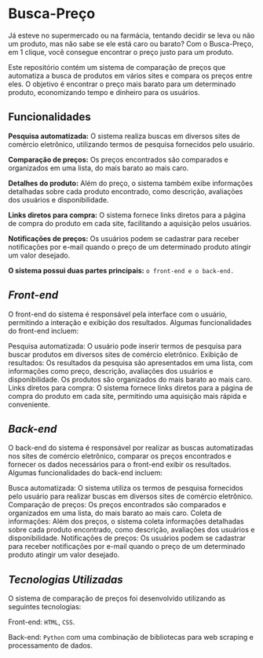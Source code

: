 # Busca-Preço

Já esteve no supermercado ou na farmácia, tentando decidir se leva ou não um produto, mas não sabe se ele está caro ou barato? Com o Busca-Preço, em 1 clique, você consegue encontrar o preço justo para um produto.

Este repositório contém um sistema de comparação de preços que automatiza a busca de produtos em vários sites e compara os preços entre eles. O objetivo é encontrar o preço mais barato para um determinado produto, economizando tempo e dinheiro para os usuários.

## **Funcionalidades**

**Pesquisa automatizada:** O sistema realiza buscas em diversos sites de comércio eletrônico, utilizando termos de pesquisa fornecidos pelo usuário.

**Comparação de preços:** Os preços encontrados são comparados e organizados em uma lista, do mais barato ao mais caro.

**Detalhes do produto:** Além do preço, o sistema também exibe informações detalhadas sobre cada produto encontrado, como descrição, avaliações dos usuários e disponibilidade.

**Links diretos para compra:** O sistema fornece links diretos para a página de compra do produto em cada site, facilitando a aquisição pelos usuários.

**Notificações de preços:** Os usuários podem se cadastrar para receber notificações por e-mail quando o preço de um determinado produto atingir um valor desejado.

**O sistema possui duas partes principais:** `o front-end e o back-end.`

## *Front-end*

O front-end do sistema é responsável pela interface com o usuário, permitindo a interação e exibição dos resultados. Algumas funcionalidades do front-end incluem:

Pesquisa automatizada: O usuário pode inserir termos de pesquisa para buscar produtos em diversos sites de comércio eletrônico.
Exibição de resultados: Os resultados da pesquisa são apresentados em uma lista, com informações como preço, descrição, avaliações dos usuários e disponibilidade. Os produtos são organizados do mais barato ao mais caro.
Links diretos para compra: O sistema fornece links diretos para a página de compra do produto em cada site, permitindo uma aquisição mais rápida e conveniente.

## *Back-end*

O back-end do sistema é responsável por realizar as buscas automatizadas nos sites de comércio eletrônico, comparar os preços encontrados e fornecer os dados necessários para o front-end exibir os resultados. Algumas funcionalidades do back-end incluem:

Busca automatizada: O sistema utiliza os termos de pesquisa fornecidos pelo usuário para realizar buscas em diversos sites de comércio eletrônico.
Comparação de preços: Os preços encontrados são comparados e organizados em uma lista, do mais barato ao mais caro.
Coleta de informações: Além dos preços, o sistema coleta informações detalhadas sobre cada produto encontrado, como descrição, avaliações dos usuários e disponibilidade.
Notificações de preços: Os usuários podem se cadastrar para receber notificações por e-mail quando o preço de um determinado produto atingir um valor desejado.

## *Tecnologias Utilizadas*

O sistema de comparação de preços foi desenvolvido utilizando as seguintes tecnologias:

Front-end: `HTML`, `CSS`.

Back-end: `Python` com uma combinação de bibliotecas para web scraping e processamento de dados.
